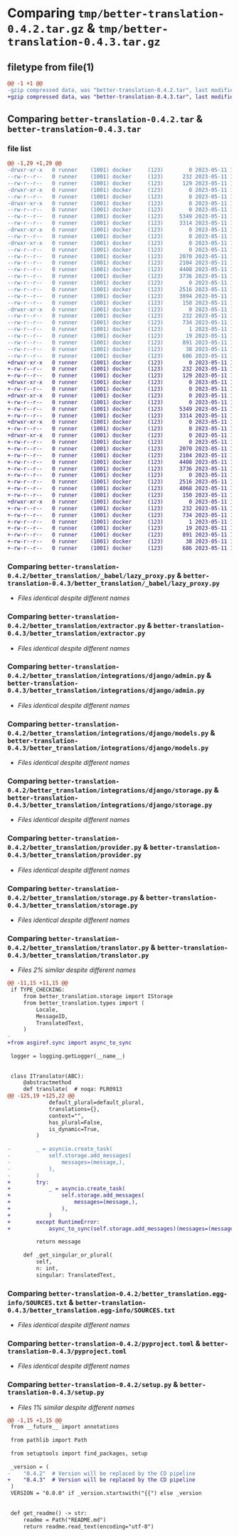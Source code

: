 # Comparing `tmp/better-translation-0.4.2.tar.gz` & `tmp/better-translation-0.4.3.tar.gz`

## filetype from file(1)

```diff
@@ -1 +1 @@
-gzip compressed data, was "better-translation-0.4.2.tar", last modified: Thu May 11 12:31:33 2023, max compression
+gzip compressed data, was "better-translation-0.4.3.tar", last modified: Thu May 11 16:45:01 2023, max compression
```

## Comparing `better-translation-0.4.2.tar` & `better-translation-0.4.3.tar`

### file list

```diff
@@ -1,29 +1,29 @@
-drwxr-xr-x   0 runner    (1001) docker     (123)        0 2023-05-11 12:31:33.719207 better-translation-0.4.2/
--rw-r--r--   0 runner    (1001) docker     (123)      232 2023-05-11 12:31:33.719207 better-translation-0.4.2/PKG-INFO
--rw-r--r--   0 runner    (1001) docker     (123)      129 2023-05-11 12:31:25.000000 better-translation-0.4.2/README.md
-drwxr-xr-x   0 runner    (1001) docker     (123)        0 2023-05-11 12:31:33.715206 better-translation-0.4.2/better_translation/
--rw-r--r--   0 runner    (1001) docker     (123)        0 2023-05-11 12:31:25.000000 better-translation-0.4.2/better_translation/__init__.py
-drwxr-xr-x   0 runner    (1001) docker     (123)        0 2023-05-11 12:31:33.719207 better-translation-0.4.2/better_translation/_babel/
--rw-r--r--   0 runner    (1001) docker     (123)        0 2023-05-11 12:31:25.000000 better-translation-0.4.2/better_translation/_babel/__init__.py
--rw-r--r--   0 runner    (1001) docker     (123)     5349 2023-05-11 12:31:25.000000 better-translation-0.4.2/better_translation/_babel/lazy_proxy.py
--rw-r--r--   0 runner    (1001) docker     (123)     3314 2023-05-11 12:31:25.000000 better-translation-0.4.2/better_translation/extractor.py
-drwxr-xr-x   0 runner    (1001) docker     (123)        0 2023-05-11 12:31:33.719207 better-translation-0.4.2/better_translation/integrations/
--rw-r--r--   0 runner    (1001) docker     (123)        0 2023-05-11 12:31:25.000000 better-translation-0.4.2/better_translation/integrations/__init__.py
-drwxr-xr-x   0 runner    (1001) docker     (123)        0 2023-05-11 12:31:33.719207 better-translation-0.4.2/better_translation/integrations/django/
--rw-r--r--   0 runner    (1001) docker     (123)        0 2023-05-11 12:31:25.000000 better-translation-0.4.2/better_translation/integrations/django/__init__.py
--rw-r--r--   0 runner    (1001) docker     (123)     2070 2023-05-11 12:31:25.000000 better-translation-0.4.2/better_translation/integrations/django/admin.py
--rw-r--r--   0 runner    (1001) docker     (123)     2104 2023-05-11 12:31:25.000000 better-translation-0.4.2/better_translation/integrations/django/models.py
--rw-r--r--   0 runner    (1001) docker     (123)     4408 2023-05-11 12:31:25.000000 better-translation-0.4.2/better_translation/integrations/django/storage.py
--rw-r--r--   0 runner    (1001) docker     (123)     3736 2023-05-11 12:31:25.000000 better-translation-0.4.2/better_translation/provider.py
--rw-r--r--   0 runner    (1001) docker     (123)        0 2023-05-11 12:31:25.000000 better-translation-0.4.2/better_translation/py.typed
--rw-r--r--   0 runner    (1001) docker     (123)     2516 2023-05-11 12:31:25.000000 better-translation-0.4.2/better_translation/storage.py
--rw-r--r--   0 runner    (1001) docker     (123)     3894 2023-05-11 12:31:25.000000 better-translation-0.4.2/better_translation/translator.py
--rw-r--r--   0 runner    (1001) docker     (123)      150 2023-05-11 12:31:25.000000 better-translation-0.4.2/better_translation/types.py
-drwxr-xr-x   0 runner    (1001) docker     (123)        0 2023-05-11 12:31:33.715206 better-translation-0.4.2/better_translation.egg-info/
--rw-r--r--   0 runner    (1001) docker     (123)      232 2023-05-11 12:31:33.000000 better-translation-0.4.2/better_translation.egg-info/PKG-INFO
--rw-r--r--   0 runner    (1001) docker     (123)      734 2023-05-11 12:31:33.000000 better-translation-0.4.2/better_translation.egg-info/SOURCES.txt
--rw-r--r--   0 runner    (1001) docker     (123)        1 2023-05-11 12:31:33.000000 better-translation-0.4.2/better_translation.egg-info/dependency_links.txt
--rw-r--r--   0 runner    (1001) docker     (123)       19 2023-05-11 12:31:33.000000 better-translation-0.4.2/better_translation.egg-info/top_level.txt
--rw-r--r--   0 runner    (1001) docker     (123)      891 2023-05-11 12:31:25.000000 better-translation-0.4.2/pyproject.toml
--rw-r--r--   0 runner    (1001) docker     (123)       38 2023-05-11 12:31:33.719207 better-translation-0.4.2/setup.cfg
--rw-r--r--   0 runner    (1001) docker     (123)      686 2023-05-11 12:31:31.000000 better-translation-0.4.2/setup.py
+drwxr-xr-x   0 runner    (1001) docker     (123)        0 2023-05-11 16:45:01.171024 better-translation-0.4.3/
+-rw-r--r--   0 runner    (1001) docker     (123)      232 2023-05-11 16:45:01.171024 better-translation-0.4.3/PKG-INFO
+-rw-r--r--   0 runner    (1001) docker     (123)      129 2023-05-11 16:44:56.000000 better-translation-0.4.3/README.md
+drwxr-xr-x   0 runner    (1001) docker     (123)        0 2023-05-11 16:45:01.167024 better-translation-0.4.3/better_translation/
+-rw-r--r--   0 runner    (1001) docker     (123)        0 2023-05-11 16:44:56.000000 better-translation-0.4.3/better_translation/__init__.py
+drwxr-xr-x   0 runner    (1001) docker     (123)        0 2023-05-11 16:45:01.167024 better-translation-0.4.3/better_translation/_babel/
+-rw-r--r--   0 runner    (1001) docker     (123)        0 2023-05-11 16:44:56.000000 better-translation-0.4.3/better_translation/_babel/__init__.py
+-rw-r--r--   0 runner    (1001) docker     (123)     5349 2023-05-11 16:44:56.000000 better-translation-0.4.3/better_translation/_babel/lazy_proxy.py
+-rw-r--r--   0 runner    (1001) docker     (123)     3314 2023-05-11 16:44:56.000000 better-translation-0.4.3/better_translation/extractor.py
+drwxr-xr-x   0 runner    (1001) docker     (123)        0 2023-05-11 16:45:01.167024 better-translation-0.4.3/better_translation/integrations/
+-rw-r--r--   0 runner    (1001) docker     (123)        0 2023-05-11 16:44:56.000000 better-translation-0.4.3/better_translation/integrations/__init__.py
+drwxr-xr-x   0 runner    (1001) docker     (123)        0 2023-05-11 16:45:01.171024 better-translation-0.4.3/better_translation/integrations/django/
+-rw-r--r--   0 runner    (1001) docker     (123)        0 2023-05-11 16:44:56.000000 better-translation-0.4.3/better_translation/integrations/django/__init__.py
+-rw-r--r--   0 runner    (1001) docker     (123)     2070 2023-05-11 16:44:56.000000 better-translation-0.4.3/better_translation/integrations/django/admin.py
+-rw-r--r--   0 runner    (1001) docker     (123)     2104 2023-05-11 16:44:56.000000 better-translation-0.4.3/better_translation/integrations/django/models.py
+-rw-r--r--   0 runner    (1001) docker     (123)     4408 2023-05-11 16:44:56.000000 better-translation-0.4.3/better_translation/integrations/django/storage.py
+-rw-r--r--   0 runner    (1001) docker     (123)     3736 2023-05-11 16:44:56.000000 better-translation-0.4.3/better_translation/provider.py
+-rw-r--r--   0 runner    (1001) docker     (123)        0 2023-05-11 16:44:56.000000 better-translation-0.4.3/better_translation/py.typed
+-rw-r--r--   0 runner    (1001) docker     (123)     2516 2023-05-11 16:44:56.000000 better-translation-0.4.3/better_translation/storage.py
+-rw-r--r--   0 runner    (1001) docker     (123)     4068 2023-05-11 16:44:56.000000 better-translation-0.4.3/better_translation/translator.py
+-rw-r--r--   0 runner    (1001) docker     (123)      150 2023-05-11 16:44:56.000000 better-translation-0.4.3/better_translation/types.py
+drwxr-xr-x   0 runner    (1001) docker     (123)        0 2023-05-11 16:45:01.167024 better-translation-0.4.3/better_translation.egg-info/
+-rw-r--r--   0 runner    (1001) docker     (123)      232 2023-05-11 16:45:01.000000 better-translation-0.4.3/better_translation.egg-info/PKG-INFO
+-rw-r--r--   0 runner    (1001) docker     (123)      734 2023-05-11 16:45:01.000000 better-translation-0.4.3/better_translation.egg-info/SOURCES.txt
+-rw-r--r--   0 runner    (1001) docker     (123)        1 2023-05-11 16:45:01.000000 better-translation-0.4.3/better_translation.egg-info/dependency_links.txt
+-rw-r--r--   0 runner    (1001) docker     (123)       19 2023-05-11 16:45:01.000000 better-translation-0.4.3/better_translation.egg-info/top_level.txt
+-rw-r--r--   0 runner    (1001) docker     (123)      891 2023-05-11 16:44:56.000000 better-translation-0.4.3/pyproject.toml
+-rw-r--r--   0 runner    (1001) docker     (123)       38 2023-05-11 16:45:01.171024 better-translation-0.4.3/setup.cfg
+-rw-r--r--   0 runner    (1001) docker     (123)      686 2023-05-11 16:44:59.000000 better-translation-0.4.3/setup.py
```

### Comparing `better-translation-0.4.2/better_translation/_babel/lazy_proxy.py` & `better-translation-0.4.3/better_translation/_babel/lazy_proxy.py`

 * *Files identical despite different names*

### Comparing `better-translation-0.4.2/better_translation/extractor.py` & `better-translation-0.4.3/better_translation/extractor.py`

 * *Files identical despite different names*

### Comparing `better-translation-0.4.2/better_translation/integrations/django/admin.py` & `better-translation-0.4.3/better_translation/integrations/django/admin.py`

 * *Files identical despite different names*

### Comparing `better-translation-0.4.2/better_translation/integrations/django/models.py` & `better-translation-0.4.3/better_translation/integrations/django/models.py`

 * *Files identical despite different names*

### Comparing `better-translation-0.4.2/better_translation/integrations/django/storage.py` & `better-translation-0.4.3/better_translation/integrations/django/storage.py`

 * *Files identical despite different names*

### Comparing `better-translation-0.4.2/better_translation/provider.py` & `better-translation-0.4.3/better_translation/provider.py`

 * *Files identical despite different names*

### Comparing `better-translation-0.4.2/better_translation/storage.py` & `better-translation-0.4.3/better_translation/storage.py`

 * *Files identical despite different names*

### Comparing `better-translation-0.4.2/better_translation/translator.py` & `better-translation-0.4.3/better_translation/translator.py`

 * *Files 2% similar despite different names*

```diff
@@ -11,15 +11,15 @@
 if TYPE_CHECKING:
     from better_translation.storage import IStorage
     from better_translation.types import (
         Locale,
         MessageID,
         TranslatedText,
     )
-
+from asgiref.sync import async_to_sync
 
 logger = logging.getLogger(__name__)
 
 
 class ITranslator(ABC):
     @abstractmethod
     def translate(  # noqa: PLR0913
@@ -125,19 +125,22 @@
             default_plural=default_plural,
             translations={},
             context="",
             has_plural=False,
             is_dynamic=True,
         )
 
-        _ = asyncio.create_task(
-            self.storage.add_messages(
-                messages=(message,),
-            ),
-        )
+        try:
+            _ = asyncio.create_task(
+                self.storage.add_messages(
+                    messages=(message,),
+                ),
+            )
+        except RuntimeError:
+            async_to_sync(self.storage.add_messages)(messages=(message,))
 
         return message
 
     def _get_singular_or_plural(
         self,
         n: int,
         singular: TranslatedText,
```

### Comparing `better-translation-0.4.2/better_translation.egg-info/SOURCES.txt` & `better-translation-0.4.3/better_translation.egg-info/SOURCES.txt`

 * *Files identical despite different names*

### Comparing `better-translation-0.4.2/pyproject.toml` & `better-translation-0.4.3/pyproject.toml`

 * *Files identical despite different names*

### Comparing `better-translation-0.4.2/setup.py` & `better-translation-0.4.3/setup.py`

 * *Files 1% similar despite different names*

```diff
@@ -1,15 +1,15 @@
 from __future__ import annotations
 
 from pathlib import Path
 
 from setuptools import find_packages, setup
 
 _version = (
-    "0.4.2"  # Version will be replaced by the CD pipeline
+    "0.4.3"  # Version will be replaced by the CD pipeline
 )
 VERSION = "0.0.0" if _version.startswith("{{") else _version
 
 
 def get_readme() -> str:
     readme = Path("README.md")
     return readme.read_text(encoding="utf-8")
```

